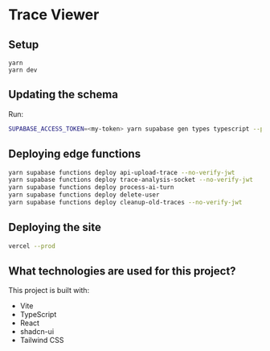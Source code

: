 # Trace Viewer

## Setup

```
yarn
yarn dev
```

## Updating the schema

Run:

```bash
SUPABASE_ACCESS_TOKEN=<my-token> yarn supabase gen types typescript --project-id jczffinsulwdzhgzggcj --schema public > apps/client/src/integrations/supabase/types.ts
```

## Deploying edge functions

```bash
yarn supabase functions deploy api-upload-trace --no-verify-jwt
yarn supabase functions deploy trace-analysis-socket --no-verify-jwt
yarn supabase functions deploy process-ai-turn
yarn supabase functions deploy delete-user
yarn supabase functions deploy cleanup-old-traces --no-verify-jwt
```

## Deploying the site

```bash
vercel --prod
```

## What technologies are used for this project?

This project is built with:

- Vite
- TypeScript
- React
- shadcn-ui
- Tailwind CSS